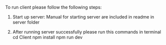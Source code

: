 To run client please follow the following steps:
1) Start up server:
   Manual for starting server are included in readme in server folder

2) After running server successfully please run this commands     in terminal
    cd Client
    npm install
    npm run dev
